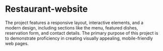 # Restaurant-website
The project features a responsive layout, interactive elements, and a modern design, including sections like the menu, featured dishes, reservation form, and contact details. The primary purpose of this project is to demonstrate proficiency in creating visually appealing, mobile-friendly web pages.

